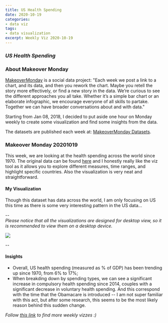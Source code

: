 ```yaml
---
title: US Health Spending
date: 2020-10-19
categories:
- data viz
tags:
- data visualization
excerpt: Weekly Viz 2020-10-19
---
```


### *US Health Spending*


### About Makeover Monday

[MakeoverMonday](http://www.makeovermonday.co.uk/) is a social data project:
"Each week we post a link to a chart, and its data, and then you rework the chart.
Maybe you retell the story more effectively, or find a new story in the data.
We’re curious to see the different approaches you all take. Whether it’s a simple bar chart or an elaborate infographic, we encourage everyone of all skills to partake.
Together we can have broader conversations about and with data."

Starting from Jan 08, 2018, I decided to put aside one hour on Monday weekly to create some visualization and find some insights from the data.

The datasets are published each week at: [MakeoverMonday Datasets](http://www.makeovermonday.co.uk/data/).

### Makeover Monday 20201019

This week, we are looking at the health spending across the world since 1970. The original data can be found [here](https://data.oecd.org/healthres/health-spending.htm) and I honestly really like the viz tool as it allows you to explore different measures, time ranges, and highlight specific countries. Also the visualization is very neat and straightforward.  

#### My Visualization

Though this dataset has data across the world, I am only focusing on US this time as there is some very interesting pattern in the US data...   

--  
*Please notice that all the visualizations are designed for desktop view, so it is recommended to view them on a desktop device.*  

<div class='tableauPlaceholder' id='viz1603160737161' style='position: relative'>
<noscript><a href='#'>
  <img alt=' ' src='https:&#47;&#47;public.tableau.com&#47;static&#47;images&#47;Ma&#47;MakeOverMonday20201019USHealthSpending&#47;USHealthSpending1970-2019&#47;1_rss.png' style='border: none' />
</a></noscript>
<object class='tableauViz'  style='display:none;'>
  <param name='host_url' value='https%3A%2F%2Fpublic.tableau.com%2F' />
  <param name='embed_code_version' value='3' />
  <param name='site_root' value='' />
  <param name='name' value='MakeOverMonday20201019USHealthSpending&#47;USHealthSpending1970-2019' />
  <param name='tabs' value='no' />
  <param name='toolbar' value='yes' />
  <param name='static_image' value='https:&#47;&#47;public.tableau.com&#47;static&#47;images&#47;Ma&#47;MakeOverMonday20201019USHealthSpending&#47;USHealthSpending1970-2019&#47;1.png' />
  <param name='animate_transition' value='yes' />
  <param name='display_static_image' value='yes' />
  <param name='display_spinner' value='yes' />
  <param name='display_overlay' value='yes' />
  <param name='display_count' value='yes' />
  <param name='language' value='en' />
</object></div>           
<script type='text/javascript'>      
  var divElement = document.getElementById('viz1603160737161');  
  var vizElement = divElement.getElementsByTagName('object')[0];            
  if ( divElement.offsetWidth > 800 ) { vizElement.style.width='800px';vizElement.style.height='627px';} else if ( divElement.offsetWidth > 500 ) { vizElement.style.width='800px';vizElement.style.height='627px';} else { vizElement.style.width='100%';vizElement.style.height='727px';}    
  var scriptElement = document.createElement('script');                  
  scriptElement.src = 'https://public.tableau.com/javascripts/api/viz_v1.js';          
  vizElement.parentNode.insertBefore(scriptElement, vizElement);           
</script>
  
  
--  

#### Insights
* Overall, US health spending (measured as % of GDP) has been trending up since 1970, from 6% to 17%;  
* When breakding down by spending types, we can see a significant increase in compulsory health spending since 2014, couples with a significant decrease in voluntary health spending. And this correspond with the time that the Obamacare is introduced -- I am not super familiar with this act, but after some research, this seems to be the most likely reason behind this sudden change.  


*Follow [this link](https://yudong-94.github.io/personal-website/project/MakeOverMonday2020/) to find more weekly vizzes :)*